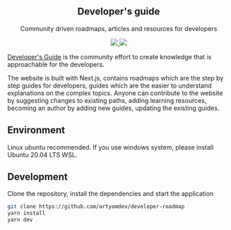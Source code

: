 <p align="center">
  <h2 align="center">Developer's guide</h2>
  <p align="center">Community driven roadmaps, articles and resources for developers<p>
  <p align="center">
    <a href="https://roadmap.sh/guides">
    	<img src="https://img.shields.io/badge/-Guides-0a0a0a.svg?style=flat&colorA=0a0a0a" />
    </a>
    <a href="https://roadmap.sh/roadmaps">
    	<img src="https://img.shields.io/badge/-Roadmaps-0a0a0a.svg?style=flat&colorA=0a0a0a" />
    </a>
  </p>
</p>

[Developer's Guide](https://github.com/artyomdev/developer-roadmap) is the community effort to create knowledge that is approachable for the developers. 

The website is built with Next.js, contains roadmaps which are the step by step guides for developers, guides which are the easier to understand explanations on the complex topics. Anyone can contribute to the website by suggesting changes to existing paths, adding learning resources, becoming an author by adding new guides, updating the existing guides.

## Environment

Linux ubuntu recommended.
If you use windows system, please install Ubuntu 20.04 LTS WSL.

## Development

Clone the repository, install the dependencies and start the application

```bash
git clone https://github.com/artyomdev/developer-roadmap
yarn install
yarn dev
```


